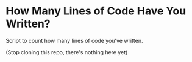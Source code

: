 # How Many Lines of Code Have You Written?

Script to count how many lines of code you've written. 

(Stop cloning this repo, there's nothing here yet)

